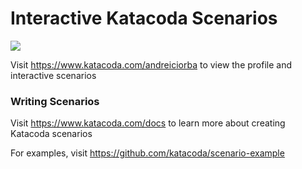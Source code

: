# Interactive Katacoda Scenarios

[![](http://shields.katacoda.com/katacoda/andreiciorba/count.svg)](https://www.katacoda.com/andreiciorba "Get your profile on Katacoda.com")

Visit https://www.katacoda.com/andreiciorba to view the profile and interactive scenarios

### Writing Scenarios
Visit https://www.katacoda.com/docs to learn more about creating Katacoda scenarios

For examples, visit https://github.com/katacoda/scenario-example
